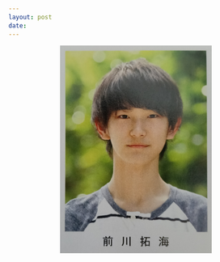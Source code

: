 ```yaml
---
layout: post
date:
---
```


<p align="center">
<img src="../assets/photo3.jpg" alt="photo" width="300" />
</p>